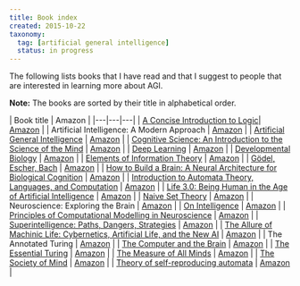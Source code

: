 ```yaml
---
title: Book index
created: 2015-10-22
taxonomy:
  tag: [artificial general intelligence]
  status: in progress
---
```


The following lists books that I have read and that I suggest to people that are interested in learning more about AGI.

**Note:** The books are sorted by their title in alphabetical order.

| Book title | Amazon |
|---|---|---|
| [A Concise Introduction to Logic](a-concise-introduction-to-logic/article.md)| [Amazon](https://www.amazon.com/Concise-Introduction-Logic-Book-Only/dp/0840034164) |
| Artificial Intelligence: A Modern Approach | [Amazon](https://www.amazon.com/Artificial-Intelligence-Modern-Approach-Edition/dp/0136042597) |
| [Artificial General Intelligence](artificial-general-intelligence/article.md) | [Amazon](https://www.amazon.com/Artificial-General-Intelligence-Ben-Goertzel/dp/354023733X) |
| [Cognitive Science: An Introduction to the Science of the Mind](cognitive-science-an-introduction-to-the-science-of-the-mind/article.md) | [Amazon](https://www.amazon.com/Cognitive-Science-Introduction-Mind/dp/1107653355) |
| [Deep Learning](ian-goodfellow-deep-learning/article.md) | [Amazon](https://www.amazon.com/Deep-Learning-Adaptive-Computation-Machine/dp/0262035618) |
| [Developmental Biology](scott-gilbert-developmental-biology/article.md) | [Amazon](https://www.amazon.ca/Developmental-Biology-Scott-F-Gilbert/dp/1605354708) |
| [Elements of Information Theory](thomas-cover-elements-of-information-theory/article.md) | [Amazon](https://www.amazon.com/Elements-Information-Theory-Telecommunications-Processing/dp/0471241954) |
| [Gödel, Escher, Bach](godel-escher-bach/article.md) | [Amazon](https://www.amazon.com/G%C3%B6del-Escher-Bach-Eternal-D-R-Hofstadter/dp/B003UT2E02) |
| [How to Build a Brain: A Neural Architecture for Biological Cognition](chris-eliasmith-how-to-build-a-brain-a-neural-architecture-for-biological-cognition/article.md) | [Amazon](https://www.amazon.com/How-Build-Brain-Architecture-Biological/dp/0190262125) |
| [Introduction to Automata Theory, Languages, and Computation](introduction-to-automata-theory-languages-and-computation/article.md) | [Amazon](https://www.amazon.com/Introduction-Automata-Theory-Languages-Computation/dp/0321455363) |
|  [Life 3.0: Being Human in the Age of Artificial Intelligence](max-tegmark-life-3-0-being-human-in-the-age-of-artificial-intelligence/article.md) | [Amazon](https://www.amazon.com/Life-3-0-Being-Artificial-Intelligence/dp/1101946598) |
| [Naive Set Theory](naive-set-theory/article.md) | [Amazon](https://www.amazon.com/Naive-Set-Theory-Paul-Halmos/dp/1781394660) |
| Neuroscience: Exploring the Brain | [Amazon](https://www.amazon.com/Neuroscience-Exploring-Mark-F-Bear/dp/0781778174) |
| [On Intelligence](jeff-hawkins-on-intelligence/article.md) | [Amazon](https://www.amazon.com/Intelligence-Jeff-Hawkins/dp/0805078533) |
| [Principles of Computational Modelling in Neuroscience](david-sterratt-principles-of-computational-modelling-in-neuroscience/article.md) | [Amazon](https://www.amazon.com/Principles-Computational-Modelling-Neuroscience-Sterratt/dp/0521877954) |
| [Superintelligence: Paths, Dangers, Strategies](nick-bostrom-superintelligence-paths-dangers-strategies/article.md) | [Amazon](https://www.amazon.com/Superintelligence-Dangers-Strategies-Nick-Bostrom/dp/1501227742) |
| [The Allure of Machinic Life: Cybernetics, Artificial Life, and the New AI](john-johnston-the-allure-of-machinic-life-cybernetics-artificial-life-and-the-new-ai/article.md) | [Amazon](https://www.amazon.ca/Allure-Machinic-Life-Cybernetics-Artificial/dp/0262515024) |
| The Annotated Turing | [Amazon](https://www.amazon.com/Annotated-Turing-Through-Historic-Computability/dp/0470229055) |
| [The Computer and the Brain](the-computer-and-the-brain/article.md) | [Amazon](https://www.amazon.com/Computer-Silliman-Memorial-Lectures-Series/dp/0300181116) |
| [The Essential Turing](the-essential-turing/article.md) | [Amazon](https://www.amazon.com/Essential-Turing-Philosophy-Artificial-Intelligence/dp/0198250800) |
| [The Measure of All Minds](jose-hernandez-orallo-the-measure-of-all-minds/article.md) | [Amazon](https://www.amazon.com/Measure-All-Minds-Evaluating-Intelligence-ebook/dp/B01MYVA3DG) |
| [The Society of Mind](the-society-of-mind/article.md) | [Amazon](https://www.amazon.com/The-Society-Mind-Marvin-Minsky/dp/0671657135) |
| [Theory of self-reproducing automata](theory-of-self-reproducing-automata/article.md) | [Amazon](https://www.amazon.com/Theory-Self-reproducing-Automata-John-Neumann/dp/0252727339) |
